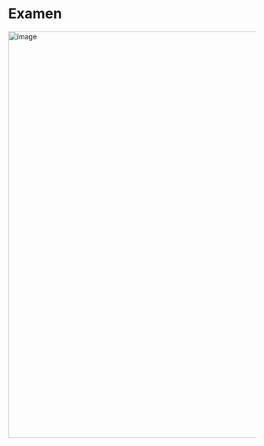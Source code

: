 # Examen

<img width="826" alt="image" src="https://user-images.githubusercontent.com/98240453/201217474-a69c1cc1-02c3-4e8e-984a-9499f6d6187a.png">
